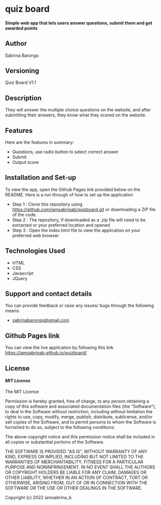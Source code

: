 # quiz board
#### Simple web app that lets users answer questions, submit them and get awarded points

## Author
Sabrina Barongo

## Versioning
Quiz Board V1.1

## Description
They will answer the multiple choice questions on the website, and after submitting their answers, they know what they scored on the website.

## Features
Here are the features in summary:
* Questions, use radio button to select correct answer
* Submit 
* Output score


## Installation and Set-up
To view the app, open the Github Pages link provided below on the README.
Here is a run through of how to set up the application
* Step 1 : Clone this repository using https://github.com/iamsabrinab/quizboard.git or downloading a ZIP file of the code.
* Step 2 : The repository, if downloaded as a .zip file will need to be extracted or your preferred location and opened
* Step 3 : Open the index.html file to view the application on your preferred web browser

## Technologies Used
* HTML  
* CSS
* Javascript
* JQuery

## Support and contact details
You can provide feedback or raise any issues/ bugs through the following means:
* sabrinabarongo@gmail.com


## Github Pages link
You can view the live application by following this link https://iamsabrinab.github.io/quizboard/

## License
#### *MIT License*
The MIT License

Permission is hereby granted, free of charge, to any person obtaining a copy
of this software and associated documentation files (the "Software"), to deal
in the Software without restriction, including without limitation the rights
to use, copy, modify, merge, publish, distribute, sublicense, and/or sell
copies of the Software, and to permit persons to whom the Software is
furnished to do so, subject to the following conditions:

The above copyright notice and this permission notice shall be included in
all copies or substantial portions of the Software.

THE SOFTWARE IS PROVIDED "AS IS", WITHOUT WARRANTY OF ANY KIND, EXPRESS OR
IMPLIED, INCLUDING BUT NOT LIMITED TO THE WARRANTIES OF MERCHANTABILITY,
FITNESS FOR A PARTICULAR PURPOSE AND NONINFRINGEMENT. IN NO EVENT SHALL THE
AUTHORS OR COPYRIGHT HOLDERS BE LIABLE FOR ANY CLAIM, DAMAGES OR OTHER
LIABILITY, WHETHER IN AN ACTION OF CONTRACT, TORT OR OTHERWISE, ARISING FROM,
OUT OF OR IN CONNECTION WITH THE SOFTWARE OR THE USE OR OTHER DEALINGS IN
THE SOFTWARE.

Copyright (c) 2022 iamsabrina_b


